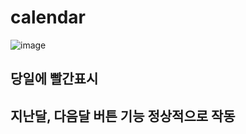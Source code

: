 # calendar
![image](https://github.com/chlangus/calendar/assets/139041897/1a0a1003-b1fa-4f0a-bf7b-e73cecada7ad)
## 당일에 빨간표시
## 지난달, 다음달 버튼 기능 정상적으로 작동

